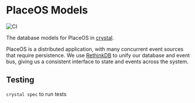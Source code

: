 # PlaceOS Models

![CI](https://github.com/PlaceOS/models/workflows/CI/badge.svg)

The database models for PlaceOS in [crystal](https://crystal-lang.org/).

PlaceOS is a distributed application, with many concurrent event sources that require persistence.
We use [RethinkDB](https://rethinkdb.com) to unify our database and event bus, giving us a consistent interface to state and events across the system.

## Testing

`crystal spec` to run tests
